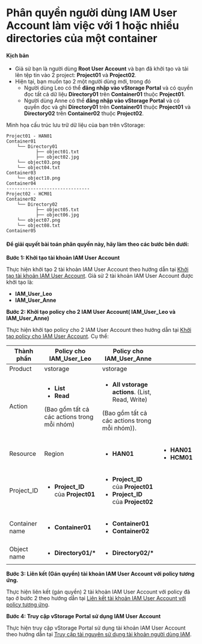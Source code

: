 # Phân quyền người dùng IAM User Account làm việc với 1 hoặc nhiều directories của một container

#### Kịch bản <a href="#phanquyennguoidungiamuseraccountlamviecvoi1hoacnhieudirectoriescuamotcontainer-kichban" id="phanquyennguoidungiamuseraccountlamviecvoi1hoacnhieudirectoriescuamotcontainer-kichban"></a>

* Giả sử bạn là người dùng **Root User Account** và bạn đã khởi tạo và tải lên tệp tin vào 2 project: **Project01** và **Project02**.
* Hiện tại, bạn muốn tạo 2 một người dùng mới, trong đó
  * Người dùng Leo có thể **đăng nhập vào vStorage Portal** và có quyền đọc tất cả dữ liệu **Directory01** trên **Container01** thuộc **Project01**.
  * Người dùng Anne có thể **đăng nhập vào vStorage Portal** và có quyền đọc và ghi **Directory01** trên **Container01** thuộc **Project01** và **Directory02** trên **Container02** thuộc **Project02**.

Minh họa cấu trúc lưu trữ dữ liệu của bạn trên vStorage:

```
Project01 - HAN01            
Container01                                          
    └── Directory01                                            
           ├── object01.txt                                
           ├── object02.jpg
    └── object03.png
    └── object04.txt
Container03
    └── object10.png
Container04
-------------------------------
Project02 - HCM01          
Container02
    └── Directory02                                            
           ├── object05.txt                                
           ├── object06.jpg
    └── object07.png
    └── object08.txt
Container05
```

#### Để giải quyết bài toán phân quyền này, hãy làm theo các bước bên dưới: <a href="#phanquyennguoidungiamuseraccountlamviecvoi1hoacnhieudirectoriescuamotcontainer-degiaiquyetbaitoanpha" id="phanquyennguoidungiamuseraccountlamviecvoi1hoacnhieudirectoriescuamotcontainer-degiaiquyetbaitoanpha"></a>

**Bước 1: Khởi tạo tài khoản IAM User Account**

Thực hiện khởi tạo 2 tài khoản IAM User Account theo hướng dẫn tại [Khởi tạo tài khoản IAM User Account](../../quan-ly-truy-cap/quan-ly-tai-khoan-truy-cap-vstorage/tai-khoan-nguoi-dung-iam/khoi-tao-tai-khoan-iam-user-account.md). Giả sử 2 tài khoản IAM User Account được khởi tạo là:

* **IAM\_User\_Leo**
* **IAM\_User\_Anne**

**Bước 2: Khởi tạo policy cho 2 IAM User Account( IAM\_User\_Leo và IAM\_User\_Anne)**

Thực hiện khởi tạo policy cho 2 IAM User Account theo hướng dẫn tại [Khởi tạo policy cho IAM User Account](../../quan-ly-truy-cap/quan-ly-tai-khoan-truy-cap-vstorage/tai-khoan-nguoi-dung-iam/khoi-tao-policy-cho-iam-user-account.md). Cụ thể:

| Thành phần     | Policy cho IAM\_User\_Leo                                                                                               | Policy cho IAM\_User\_Anne                                                                                                                      |                                                                         |
| -------------- | ----------------------------------------------------------------------------------------------------------------------- | ----------------------------------------------------------------------------------------------------------------------------------------------- | ----------------------------------------------------------------------- |
| Product        | vstorage                                                                                                                | vstorage                                                                                                                                        |                                                                         |
| Action         | <ul><li><strong>List</strong></li><li><strong>Read</strong></li></ul><p>(Bao gồm tất cả các actions trong mỗi nhóm)</p> | <ul><li><strong>All vstorage actions</strong>. (List, Read, Write)</li></ul><p>(Bao gồm tất cả các actions trong mỗi nhóm)).</p>                |                                                                         |
| Resource       | Region                                                                                                                  | <ul><li><strong>HAN01</strong></li></ul>                                                                                                        | <ul><li><strong>HAN01</strong></li><li><strong>HCM01</strong></li></ul> |
| Project\_ID    | <ul><li><strong>Project_ID</strong> của <strong>Project01</strong></li></ul>                                            | <ul><li><strong>Project_ID</strong> của <strong>Project01</strong></li><li><strong>Project_ID</strong> của <strong>Project02</strong></li></ul> |                                                                         |
| Container name | <ul><li><strong>Container01</strong></li></ul>                                                                          | <ul><li><strong>Container01</strong></li><li><strong>Container02</strong></li></ul>                                                             |                                                                         |
| Object name    | <ul><li><strong>Directory01/*</strong></li></ul>                                                                        | <ul><li><strong>Directory02/*</strong></li></ul>                                                                                                |                                                                         |

**Bước 3: Liên kết (Gán quyền) tài khoản IAM User Account với policy tương ứng.**

Thực hiện liên kết (gán quyền) 2 tài khoản IAM User Account với policy đã tạo ở bước 2 theo hướng dẫn tại [Liên kết tài khoản IAM User Account với policy tương ứng](../../quan-ly-truy-cap/quan-ly-tai-khoan-truy-cap-vstorage/tai-khoan-nguoi-dung-iam/lien-ket-tai-khoan-iam-user-account-voi-policy-tuong-ung.md).&#x20;

**Bước 4: Truy cập vStorage Portal sử dụng IAM User Account**

Thực hiện truy cập vStorage Portal sử dụng tài khoản IAM User Account theo hướng dẫn tại [Truy cập tài nguyên sử dụng tài khoản người dùng IAM](../../quan-ly-truy-cap/quan-ly-truy-cap-tai-nguyen-vstorage/truy-cap-tai-nguyen-su-dung-tai-khoan-nguoi-dung-iam.md).
